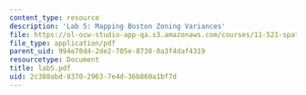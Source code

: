 ```yaml
---
content_type: resource
description: 'Lab 5: Mapping Boston Zoning Variances'
file: https://ol-ocw-studio-app-qa.s3.amazonaws.com/courses/11-521-spatial-database-management-and-advanced-geographic-information-systems-spring-2003/2c388abd837029637e4d36b860a1bf7d_lab5.pdf
file_type: application/pdf
parent_uid: 994e78d4-2de2-705e-8738-0a3f4daf4319
resourcetype: Document
title: lab5.pdf
uid: 2c388abd-8370-2963-7e4d-36b860a1bf7d
---
```

